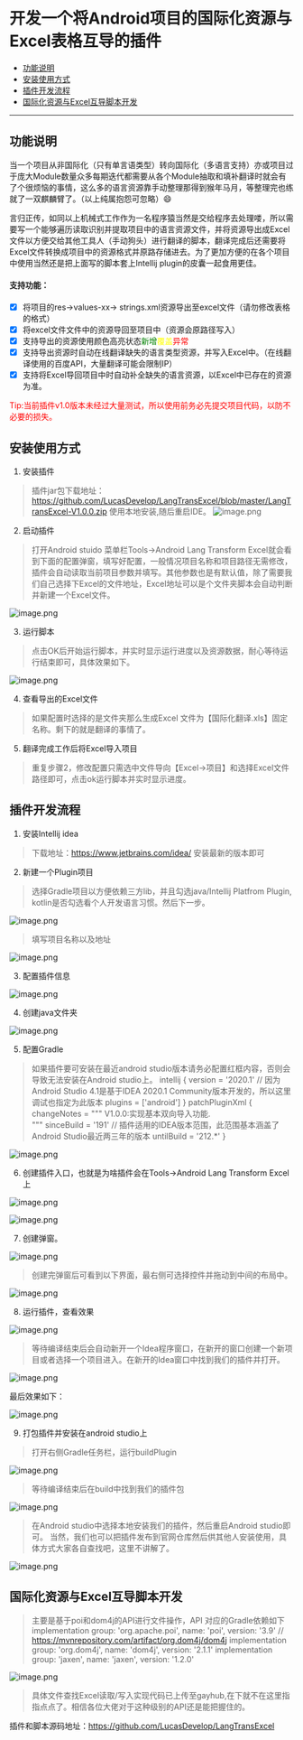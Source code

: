# 开发一个将Android项目的国际化资源与Excel表格互导的插件

- [功能说明](#功能说明)
- [安装使用方式](#安装使用方式)
- [插件开发流程](#插件开发流程)
- [国际化资源与Excel互导脚本开发](#国际化资源与Excel互导脚本开发)

----

## 功能说明

当一个项目从非国际化（只有单言语类型）转向国际化（多语言支持）亦或项目过于庞大Module数量众多每期迭代都需要从各个Module抽取和填补翻译时就会有了个很烦恼的事情，这么多的语言资源靠手动整理那得到猴年马月，等整理完也练就了一双麒麟臂了。（以上纯属抱怨可忽略）😄

言归正传，如同以上机械式工作作为一名程序猿当然是交给程序去处理喽，所以需要写一个能够遍历读取识别并提取项目中的语言资源文件，并将资源导出成Excel文件以方便交给其他工具人（手动狗头）进行翻译的脚本，翻译完成后还需要将Excel文件转换成项目中的资源格式并原路存储进去。为了更加方便的在各个项目中使用当然还是把上面写的脚本套上Intellij plugin的皮囊一起食用更佳。

#### 支持功能：
- [x] 将项目的res->values-xx-> strings.xml资源导出至excel文件（请勿修改表格的格式）
- [x] 将excel文件文件中的资源导回至项目中（资源会原路径写入）
- [x] 支持导出的资源使用颜色高亮状态<font color='green'>新增</font><font color='yellow'>覆盖</font><font color='red'>异常</font>
- [x] 支持导出资源时自动在线翻译缺失的语言类型资源，并写入Excel中。（在线翻译使用的百度API，大量翻译可能会限制IP）
- [x] 支持将Excel导回项目中时自动补全缺失的语言资源，以Excel中已存在的资源为准。

<font color='red'>Tip:当前插件v1.0版本未经过大量测试，所以使用前务必先提交项目代码，以防不必要的损失。</font>

## 安装使用方式

1. 安装插件
> 插件jar包下载地址：https://github.com/LucasDevelop/LangTransExcel/blob/master/LangTransExcel-V1.0.0.zip
使用本地安装,随后重启IDE。
![image.png](https://upload-images.jianshu.io/upload_images/9625409-947c55c6c231d8c9.png?imageMogr2/auto-orient/strip%7CimageView2/2/w/740)


2. 启动插件
> 打开Android stuido 菜单栏Tools->Android Lang Transform Excel就会看到下面的配置弹窗，填写好配置，一般情况项目名称和项目路径无需修改，插件会自动读取当前项目参数并填写。其他参数也是有默认值，除了需要我们自己选择下Excel的文件地址，Excel地址可以是个文件夹脚本会自动判断并新建一个Excel文件。

![image.png](https://upload-images.jianshu.io/upload_images/9625409-e3b163fa18683f9f.png?imageMogr2/auto-orient/strip%7CimageView2/2/w/740)

3. 运行脚本
> 点击OK后开始运行脚本，并实时显示运行进度以及资源数据，耐心等待运行结束即可，具体效果如下。

![image.png](https://upload-images.jianshu.io/upload_images/9625409-5fb874645aeea34a.png?imageMogr2/auto-orient/strip%7CimageView2/2/w/740)

4. 查看导出的Excel文件
> 如果配置时选择的是文件夹那么生成Excel 文件为【国际化翻译.xls】固定名称。剩下的就是翻译的事情了。

5. 翻译完成工作后将Excel导入项目
> 重复步骤2，修改配置只需选中文件导向【Excel->项目】和选择Excel文件路径即可，点击ok运行脚本并实时显示进度。

## 插件开发流程
1. 安装Intellij idea
> 下载地址：https://www.jetbrains.com/idea/ 安装最新的版本即可

2. 新建一个Plugin项目
> 选择Gradle项目以方便依赖三方lib，并且勾选java/Intellij Platfrom Plugin, kotlin是否勾选看个人开发语言习惯。然后下一步。

![image.png](https://upload-images.jianshu.io/upload_images/9625409-142e9419015afe0e.png?imageMogr2/auto-orient/strip%7CimageView2/2/w/740)

> 填写项目名称以及地址

![image.png](https://upload-images.jianshu.io/upload_images/9625409-1ba1d4cf429dbe93.png?imageMogr2/auto-orient/strip%7CimageView2/2/w/740)

3. 配置插件信息

![image.png](https://upload-images.jianshu.io/upload_images/9625409-74f9da772dbb8cf4.png?imageMogr2/auto-orient/strip%7CimageView2/2/w/740)

4. 创建java文件夹

![image.png](https://upload-images.jianshu.io/upload_images/9625409-5559afb4b7c84f59.png?imageMogr2/auto-orient/strip%7CimageView2/2/w/740)

5. 配置Gradle
> 如果插件要可安装在最近android studio版本请务必配置红框内容，否则会导致无法安装在Android studio上。
intellij {
version = '2020.1' // 因为Android Studio 4.1是基于IDEA 2020.1 Community版本开发的，所以这里调试也指定为此版本
plugins = ['android']
}
patchPluginXml {
changeNotes = """
V1.0.0:实现基本双向导入功能.<br>
<em></em>"""
sinceBuild = '191' // 插件适用的IDEA版本范围，此范围基本涵盖了Android Studio最近两三年的版本
untilBuild = '212.*'
}

![image.png](https://upload-images.jianshu.io/upload_images/9625409-96447dab795f2bf8.png?imageMogr2/auto-orient/strip%7CimageView2/2/w/740)

6. 创建插件入口，也就是为啥插件会在Tools->Android Lang Transform Excel上

![image.png](https://upload-images.jianshu.io/upload_images/9625409-37355a8ab41cfe7b.png?imageMogr2/auto-orient/strip%7CimageView2/2/w/740)

![image.png](https://upload-images.jianshu.io/upload_images/9625409-69ed97e8a9f69199.png?imageMogr2/auto-orient/strip%7CimageView2/2/w/740)

7. 创建弹窗。

![image.png](https://upload-images.jianshu.io/upload_images/9625409-20db40eae23e0184.png?imageMogr2/auto-orient/strip%7CimageView2/2/w/740)

> 创建完弹窗后可看到以下界面，最右侧可选择控件并拖动到中间的布局中。

![image.png](https://upload-images.jianshu.io/upload_images/9625409-b4ec8601b8bc142c.png?imageMogr2/auto-orient/strip%7CimageView2/2/w/740)

8. 运行插件，查看效果

![image.png](https://upload-images.jianshu.io/upload_images/9625409-7ed8d82e0cf7c4be.png?imageMogr2/auto-orient/strip%7CimageView2/2/w/740)

> 等待编译结束后会自动新开一个Idea程序窗口，在新开的窗口创建一个新项目或者选择一个项目进入。在新开的Idea窗口中找到我们的插件并打开。

![image.png](https://upload-images.jianshu.io/upload_images/9625409-34c3a37b47eff5d5.png?imageMogr2/auto-orient/strip%7CimageView2/2/w/740)

最后效果如下：

![image.png](https://upload-images.jianshu.io/upload_images/9625409-d9a4500dd11e2c58.png?imageMogr2/auto-orient/strip%7CimageView2/2/w/740)

9. 打包插件并安装在android studio上

> 打开右侧Gradle任务栏，运行buildPlugin

![image.png](https://upload-images.jianshu.io/upload_images/9625409-c87de927b7756072.png?imageMogr2/auto-orient/strip%7CimageView2/2/w/740)

> 等待编译结束后在build中找到我们的插件包

![image.png](https://upload-images.jianshu.io/upload_images/9625409-27235a35340f7969.png?imageMogr2/auto-orient/strip%7CimageView2/2/w/740)

> 在Android studio中选择本地安装我们的插件，然后重启Android studio即可。
当然，我们也可以把插件发布到官网仓库然后供其他人安装使用，具体方式大家各自查找吧，这里不讲解了。

![image.png](https://upload-images.jianshu.io/upload_images/9625409-c7623ddb445b7650.png?imageMogr2/auto-orient/strip%7CimageView2/2/w/740)



## 国际化资源与Excel互导脚本开发
> 主要是基于poi和dom4j的API进行文件操作，API 对应的Gradle依赖如下
implementation group: 'org.apache.poi', name: 'poi', version: '3.9'
// https://mvnrepository.com/artifact/org.dom4j/dom4j
implementation group: 'org.dom4j', name: 'dom4j', version: '2.1.1'
implementation group: 'jaxen', name: 'jaxen', version: '1.2.0'

![image.png](https://upload-images.jianshu.io/upload_images/9625409-01effb4e9edbe068.png?imageMogr2/auto-orient/strip%7CimageView2/2/w/740)

> 具体文件查找Excel读取/写入实现代码已上传至gayhub,在下就不在这里指指点点了。相信各位大佬对于这种级别的API还是能把握住的。

插件和脚本源码地址：https://github.com/LucasDevelop/LangTransExcel
